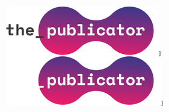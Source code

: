 ![The Publicator Logo][tpb_logo_light]]
![The Publicator Logo][tpb_logo_dark]]

[tpb_logo_light]: https://raw.githubusercontent.com/The-Publicator/.github/main/profile/assets/the_publicator_light.png#gh-light-mode-only
[tpb_logo_dark]: https://raw.githubusercontent.com/The-Publicator/.github/main/profile/assets/the_publicator_dark.png#gh-dark-mode-only